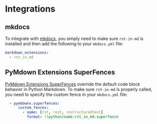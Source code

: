# Integrations

## mkdocs

To integrate with [mkdocs](https://www.mkdocs.org/), you simply need to make sure `rst-in-md` is installed and then add the following to your `mkdocs.yml` file:

```yaml
markdown_extensions:
  - rst_in_md
```

## PyMdown Extensions SuperFences

[PyMdown Extensions SuperFences](https://facelessuser.github.io/pymdown-extensions/extensions/superfences/) override the default code block behavior in Python Markdown. To make sure `rst-in-md` is properly called, you need to specify the custom fence in your `mkdocs.yml` file:


```yaml
  - pymdownx.superfences:
      custom_fences:
        - name: [rst, rest, restructuredtext]
          format: !!python/name:rst_in_md.superfence
```
